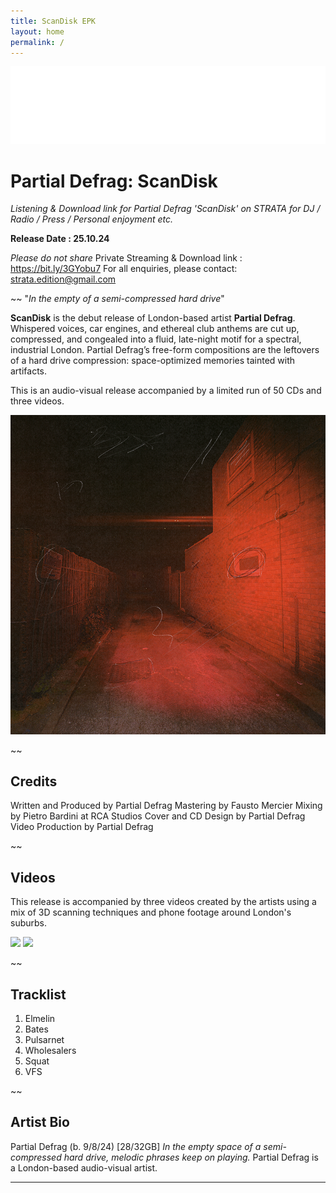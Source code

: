 ```yaml
---
title: ScanDisk EPK
layout: home
permalink: /
---
```


<img src="logo.png" alt="Strata Logo" class="centered-logo">

# Partial Defrag: ScanDisk

*Listening & Download link for Partial Defrag 'ScanDisk' on STRATA for DJ / Radio / Press / Personal enjoyment etc.*

**Release Date : 25.10.24**

*Please do not share* Private Streaming & Download link : https://bit.ly/3GYobu7
For all enquiries, please contact: strata.edition@gmail.com

~~
"*In the empty of a semi-compressed hard drive*"

**ScanDisk** is the debut release of London-based artist **Partial Defrag**. Whispered voices, car engines, and ethereal club anthems are cut up, compressed, and congealed into a fluid, late-night motif for a spectral, industrial London. Partial Defrag’s free-form compositions are the leftovers of a hard drive compression: space-optimized memories tainted with artifacts.

This is an audio-visual release accompanied by a limited run of 50 CDs and three videos.

<img src="ScanDiskWebCover.png" alt="ScanDisk Cover" class="centered-image">

~~
## Credits
Written and Produced by Partial Defrag
Mastering by Fausto Mercier
Mixing by Pietro Bardini at RCA Studios
Cover and CD Design by Partial Defrag
Video Production by Partial Defrag

~~
## Videos
This release is accompanied by three videos created by the artists using a mix of 3D scanning techniques and phone footage around London's suburbs.

[![](https://markdown-videos-api.jorgenkh.no/youtube/uZPCZdTdytw)](https://youtu.be/uZPCZdTdytw)
[![](https://markdown-videos-api.jorgenkh.no/youtube/WBuvgLH1Ne4)](https://youtu.be/WBuvgLH1Ne4)

~~
## Tracklist

1. Elmelin
2. Bates
3. Pulsarnet
4. Wholesalers
5. Squat
6. VFS

~~
## Artist Bio
Partial Defrag (b. 9/8/24) [28/32GB] 
*In the empty space of a semi-compressed hard drive, melodic phrases keep on playing.*
Partial Defrag is a London-based audio-visual artist.

---
